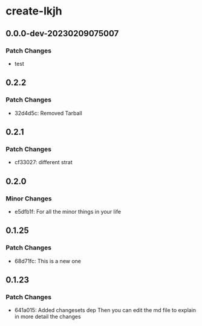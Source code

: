 # create-lkjh

## 0.0.0-dev-20230209075007

### Patch Changes

- test

## 0.2.2

### Patch Changes

- 32d4d5c: Removed Tarball

## 0.2.1

### Patch Changes

- cf33027: different strat

## 0.2.0

### Minor Changes

- e5dfb1f: For all the minor things in your life

## 0.1.25

### Patch Changes

- 68d71fc: This is a new one

## 0.1.23

### Patch Changes

- 641a015: Added changesets dep
  Then you can edit the md file to explain in more detail the changes
